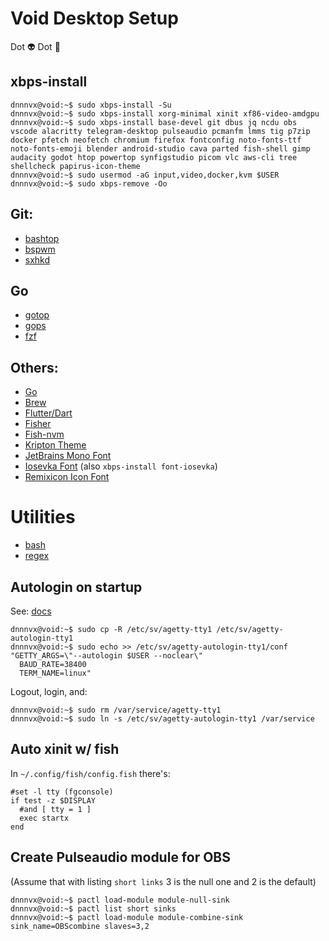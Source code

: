 # Void Desktop Setup
Dot 👽 Dot 🦎

## xbps-install
```console
dnnnvx@void:~$ sudo xbps-install -Su
dnnnvx@void:~$ sudo xbps-install xorg-minimal xinit xf86-video-amdgpu
dnnnvx@void:~$ sudo xbps-install base-devel git dbus jq ncdu obs vscode alacritty telegram-desktop pulseaudio pcmanfm lmms tig p7zip docker pfetch neofetch chromium firefox fontconfig noto-fonts-ttf noto-fonts-emoji blender android-studio cava parted fish-shell gimp audacity godot htop powertop synfigstudio picom vlc aws-cli tree shellcheck papirus-icon-theme
dnnnvx@void:~$ sudo usermod -aG input,video,docker,kvm $USER
dnnnvx@void:~$ sudo xbps-remove -Oo
```

## Git:
- [bashtop](https://github.com/aristocratos/bashtop)
- [bspwm](https://github.com/baskerville/bspwm)
- [sxhkd](https://github.com/baskerville/sxhkd)

## Go
- [gotop](https://github.com/cjbassi/gotop)
- [gops](https://github.com/google/gops)
- [fzf](https://github.com/junegunn/fzf)

## Others:
- [Go](https://golang.org/dl/)
- [Brew](https://brew.sh/)
- [Flutter/Dart](https://flutter.dev/docs/get-started/install/linux)
- [Fisher](https://github.com/jorgebucaran/fisher)
- [Fish-nvm](https://github.com/jorgebucaran/fish-nvm)
- [Kripton Theme](https://www.gnome-look.org/p/1365372/)
- [JetBrains Mono Font](https://www.jetbrains.com/lp/mono/)
- [Iosevka Font](https://github.com/be5invis/Iosevka/releases) (also `xbps-install font-iosevka`)
- [Remixicon Icon Font](https://github.com/Remix-Design/RemixIcon/tree/master/fonts)

# Utilities
- [bash](./docs/scripting.md)
- [regex](./docs/regex.md)

## Autologin on startup
See: [docs](https://wiki.voidlinux.org/Automatic_Login_to_Graphical_Environment)
```console
dnnnvx@void:~$ sudo cp -R /etc/sv/agetty-tty1 /etc/sv/agetty-autologin-tty1
dnnnvx@void:~$ sudo echo >> /etc/sv/agetty-autologin-tty1/conf "GETTY_ARGS=\"--autologin $USER --noclear\"
  BAUD_RATE=38400
  TERM_NAME=linux"
```
Logout, login, and:
```console
dnnnvx@void:~$ sudo rm /var/service/agetty-tty1
dnnnvx@void:~$ sudo ln -s /etc/sv/agetty-autologin-tty1 /var/service
```

## Auto xinit w/ fish
In `~/.config/fish/config.fish` there's:
```
#set -l tty (fgconsole)
if test -z $DISPLAY
  #and [ tty = 1 ]
  exec startx
end
```

## Create Pulseaudio module for OBS
(Assume that with listing `short links` 3 is the null one and 2 is the default)
```console
dnnnvx@void:~$ pactl load-module module-null-sink
dnnnvx@void:~$ pactl list short sinks
dnnnvx@void:~$ pactl load-module module-combine-sink sink_name=OBScombine slaves=3,2
```
